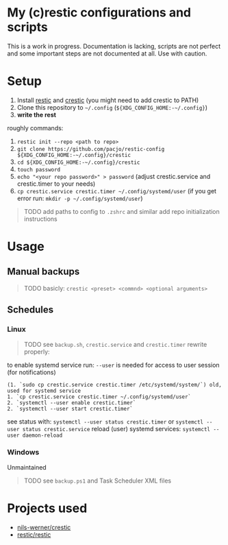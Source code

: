 # My (c)restic configurations and scripts

This is a work in progress. Documentation is lacking, scripts are not perfect and some important steps are not documented at all. Use with caution.

# Setup
1. Install [restic](https://github.com/restic/restic) and [crestic](https://github.com/nils-werner/crestic) (you might need to add crestic to PATH)
2. Clone this repository to `~/.config` (`${XDG_CONFIG_HOME:-~/.config}`)
3. **write the rest**

roughly commands:
1. `restic init --repo <path to repo>`
2. `git clone https://github.com/pacjo/restic-config ${XDG_CONFIG_HOME:-~/.config}/crestic`
3. `cd ${XDG_CONFIG_HOME:-~/.config}/crestic`
4. `touch password`
5. `echo "<your repo password>" > password`
(adjust crestic.service and crestic.timer to your needs)
6. `cp crestic.service crestic.timer ~/.config/systemd/user` (if you get error run: `mkdir -p ~/.config/systemd/user`)

> TODO
> add paths to config to `.zshrc` and similar
> add repo initialization instructions

# Usage
## Manual backups
> TODO
> basicly: `crestic <preset> <commnd> <optional arguments>`

## Schedules
### Linux
> TODO
> see `backup.sh`, `crestic.service` and `crestic.timer`
> rewrite properly:

to enable systemd service run:
`--user` is needed for access to user session (for notifications)
```
(1. `sudo cp crestic.service crestic.timer /etc/systemd/system/`) old, used for systemd service
1. `cp crestic.service crestic.timer ~/.config/systemd/user`
2. `systemctl --user enable crestic.timer`
2. `systemctl --user start crestic.timer`
```

see status with:
`systemctl --user status crestic.timer` or `systemctl --user status crestic.service`
reload (user) systemd services:
`systemctl --user daemon-reload`

### Windows
Unmaintained

> TODO
> see `backup.ps1` and Task Scheduler XML files

# Projects used
- [nils-werner/crestic](https://github.com/nils-werner/crestic)
- [restic/restic](https://github.com/restic/restic)
